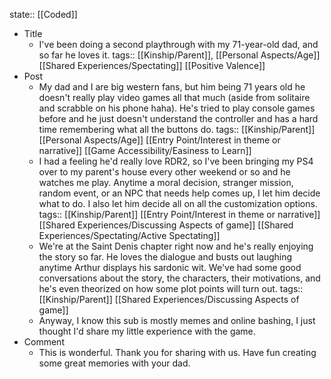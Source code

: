 state:: [[Coded]]

- Title
	- I've been doing a second playthrough with my 71-year-old dad, and so far he loves it.
	  tags:: [[Kinship/Parent]], [[Personal Aspects/Age]] [[Shared Experiences/Spectating]] [[Positive Valence]]
- Post
	- My dad and I are big western fans, but him being 71 years old he doesn't really play video games all that much (aside from solitaire and scrabble on his phone haha). He's tried to play console games before and he just doesn't understand the controller and has a hard time remembering what all the buttons do.
	  tags:: [[Kinship/Parent]] [[Personal Aspects/Age]] [[Entry Point/Interest in theme or narrative]] [[Game Accessibility/Easiness to Learn]]
	- I had a feeling he'd really love RDR2, so I've been bringing my PS4 over to my parent's house every other weekend or so and he watches me play. Anytime a moral decision, stranger mission, random event, or an NPC that needs help comes up, I let him decide what to do. I also let him decide all on all the customization options.
	  tags:: [[Kinship/Parent]] [[Entry Point/Interest in theme or narrative]] [[Shared Experiences/Discussing Aspects of game]] [[Shared Experiences/Spectating/Active Spectating]]
	- We're at the Saint Denis chapter right now and he's really enjoying the story so far. He loves the dialogue and busts out laughing anytime Arthur displays his sardonic wit. We've had some good conversations about the story, the characters, their motivations, and he's even theorized on how some plot points will turn out.
	  tags:: [[Kinship/Parent]] [[Shared Experiences/Discussing Aspects of game]]
	- Anyway, I know this sub is mostly memes and online bashing, I just thought I'd share my little experience with the game.
- Comment
	- This is wonderful. Thank you for sharing with us. Have fun creating some great memories with your dad.